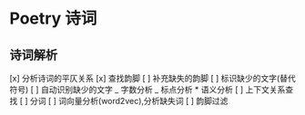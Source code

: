 # Poetry 诗词

## 诗词解析

[x] 分析诗词的平仄关系
[x] 查找韵脚
[ ] 补充缺失的韵脚
  [ ] 标识缺少的文字(替代符号)
  [ ] 自动识别缺少的文字
    _ 字数分析
    _ 标点分析
    \* 语义分析
  [ ] 上下文关系查找
    [ ] 分词
    [ ] 词向量分析(word2vec),分析缺失词
  [ ] 韵脚过滤
